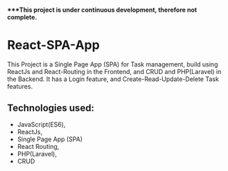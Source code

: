 #### ***This project is under continuous development, therefore not complete.

# React-SPA-App
This Project is a Single Page App (SPA) for Task management, build using ReactJs and React-Routing in the Frontend, and CRUD and PHP(Laravel) in the Backend. It has a Login feature, and Create-Read-Update-Delete Task features.

## Technologies used:
- JavaScript(ES6), 
- ReactJs, 
- Single Page App (SPA)
- React Routing, 
- PHP(Laravel), 
- CRUD

